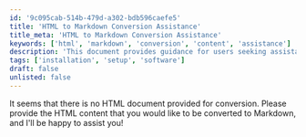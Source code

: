 ```yaml
---
id: '9c095cab-514b-479d-a302-bdb596caefe5'
title: 'HTML to Markdown Conversion Assistance'
title_meta: 'HTML to Markdown Conversion Assistance'
keywords: ['html', 'markdown', 'conversion', 'content', 'assistance']
description: 'This document provides guidance for users seeking assistance with converting HTML content to Markdown format. It outlines the steps to provide HTML content for conversion and offers support for any related queries.'
tags: ['installation', 'setup', 'software']
draft: false
unlisted: false
---
```

It seems that there is no HTML document provided for conversion. Please provide the HTML content that you would like to be converted to Markdown, and I'll be happy to assist you!













